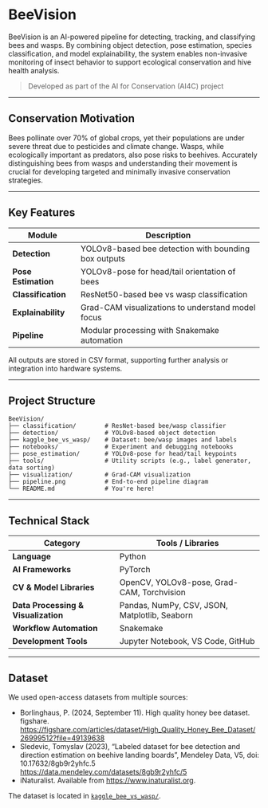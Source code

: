 # BeeVision

BeeVision is an AI-powered pipeline for detecting, tracking, and classifying bees and wasps. By combining object detection, pose estimation, species classification, and model explainability, the system enables non-invasive monitoring of insect behavior to support ecological conservation and hive health analysis.

> Developed as part of the AI for Conservation (AI4C) project

---

## Conservation Motivation

Bees pollinate over 70% of global crops, yet their populations are under severe threat due to pesticides and climate change. Wasps, while ecologically important as predators, also pose risks to beehives. Accurately distinguishing bees from wasps and understanding their movement is crucial for developing targeted and minimally invasive conservation strategies.

---

## Key Features

| Module            | Description |
|-------------------|-------------|
| **Detection**     | YOLOv8-based bee detection with bounding box outputs |
| **Pose Estimation** | YOLOv8-pose for head/tail orientation of bees |
| **Classification** | ResNet50-based bee vs wasp classification |
| **Explainability** | Grad-CAM visualizations to understand model focus |
| **Pipeline**       | Modular processing with Snakemake automation |

All outputs are stored in CSV format, supporting further analysis or integration into hardware systems.

---

## Project Structure

```plaintext
BeeVision/
├── classification/        # ResNet-based bee/wasp classifier
├── detection/             # YOLOv8-based object detection
├── kaggle_bee_vs_wasp/    # Dataset: bee/wasp images and labels
├── notebooks/             # Experiment and debugging notebooks
├── pose_estimation/       # YOLOv8-pose for head/tail keypoints
├── tools/                 # Utility scripts (e.g., label generator, data sorting)
├── visualization/         # Grad-CAM visualization
├── pipeline.png           # End-to-end pipeline diagram
└── README.md              # You're here!
```
---

## Technical Stack

| Category                    | Tools / Libraries                                        |
|-----------------------------|----------------------------------------------------------|
| **Language**                | Python                                                   |
| **AI Frameworks**           | PyTorch                             |
| **CV & Model Libraries**         | OpenCV, YOLOv8-pose, Grad-CAM, Torchvision              |
| **Data Processing & Visualization** | Pandas, NumPy, CSV, JSON, Matplotlib, Seaborn    |
| **Workflow Automation**     | Snakemake                                                |
| **Development Tools**       | Jupyter Notebook, VS Code, GitHub               |

---

## Dataset

We used open-access datasets from multiple sources:

- Borlinghaus, P. (2024, September 11). High quality honey bee dataset. figshare. https://figshare.com/articles/dataset/High_Quality_Honey_Bee_Dataset/26999512?file=49139638 
- Sledevic, Tomyslav (2023), “Labeled dataset for bee detection and direction estimation on beehive landing boards”, Mendeley Data, V5, doi: 10.17632/8gb9r2yhfc.5 https://data.mendeley.com/datasets/8gb9r2yhfc/5
- iNaturalist. Available from https://www.inaturalist.org.

The dataset is located in [`kaggle_bee_vs_wasp/`](kaggle_bee_vs_wasp/).

